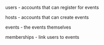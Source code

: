 users - accounts that can register for events

hosts - accounts that can create events

events - the events themselves

memberships - link users to events